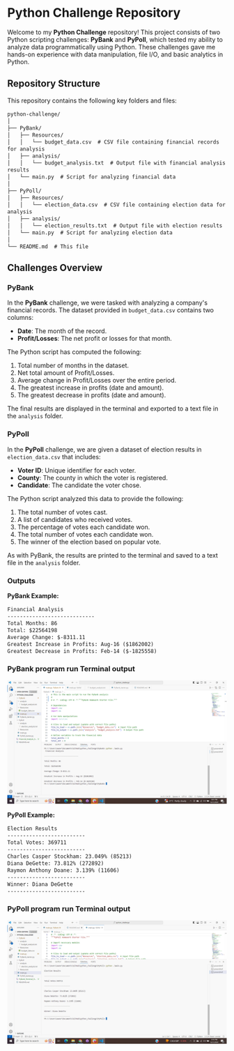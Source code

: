 # Python Challenge Repository

Welcome to my **Python Challenge** repository! This project consists of two Python scripting challenges: **PyBank** and **PyPoll**, which tested my ability to analyze data programmatically using Python. These challenges gave me hands-on experience with data manipulation, file I/O, and basic analytics in Python.

## Repository Structure

This repository contains the following key folders and files:

```
python-challenge/
│
├── PyBank/
│   ├── Resources/
│   │   └── budget_data.csv  # CSV file containing financial records for analysis
│   ├── analysis/
│   │   └── budget_analysis.txt  # Output file with financial analysis results
│   └── main.py  # Script for analyzing financial data
│
├── PyPoll/
│   ├── Resources/
│   │   └── election_data.csv  # CSV file containing election data for analysis
│   ├── analysis/
│   │   └── election_results.txt  # Output file with election results
│   └── main.py  # Script for analyzing election data
│
└── README.md  # This file
```

## Challenges Overview

### PyBank
In the **PyBank** challenge, we were tasked with analyzing a company's financial records. The dataset provided in `budget_data.csv` contains two columns:
- **Date**: The month of the record.
- **Profit/Losses**: The net profit or losses for that month.

The Python script has computed the following:
1. Total number of months in the dataset.
2. Net total amount of Profit/Losses.
3. Average change in Profit/Losses over the entire period.
4. The greatest increase in profits (date and amount).
5. The greatest decrease in profits (date and amount).

The final results are displayed in the terminal and exported to a text file in the `analysis` folder.

### PyPoll
In the **PyPoll** challenge, we are given a dataset of election results in `election_data.csv` that includes:
- **Voter ID**: Unique identifier for each voter.
- **County**: The county in which the voter is registered.
- **Candidate**: The candidate the voter chose.

The Python script analyzed this data to provide the following:
1. The total number of votes cast.
2. A list of candidates who received votes.
3. The percentage of votes each candidate won.
4. The total number of votes each candidate won.
5. The winner of the election based on popular vote.

As with PyBank, the results are printed to the terminal and saved to a text file in the `analysis` folder.


### Outputs

**PyBank Example:**

```
Financial Analysis
----------------------------
Total Months: 86
Total: $22564198
Average Change: $-8311.11
Greatest Increase in Profits: Aug-16 ($1862002)
Greatest Decrease in Profits: Feb-14 ($-1825558)
```

### PyBank program run Terminal output
![alt text](PyBank_Terminal_Output.png)


**PyPoll Example:**

```
Election Results
-------------------------
Total Votes: 369711
-------------------------
Charles Casper Stockham: 23.049% (85213)
Diana DeGette: 73.812% (272892)
Raymon Anthony Doane: 3.139% (11606)
-------------------------
Winner: Diana DeGette
-------------------------
```
### PyPoll program run Terminal output
![alt text](PyPoll_Terminal_Output.png)
